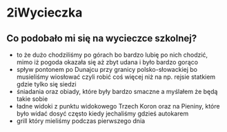 # 2iWycieczka

## Co podobało mi się na wycieczce szkolnej?
- to że dużo chodziliśmy po górach bo bardzo lubię po nich chodzić, mimo iż pogoda okazała się aż zbyt udana i było bardzo gorąco
- spływ pontonem po Dunajcu przy granicy polsko-słowackiej bo musieliśmy wiosłować czyli robić coś więcej niż na np. rejsie statkiem gdzie tylko się siedzi
- śniadania oraz obiady, które były bardzo smaczne a myślałem że będą takie sobie
- ładne widoki z punktu widokowego Trzech Koron oraz na Pieniny, które było widać dosyć często kiedy jechaliśmy gdzieś autokarem
- grill który mieliśmy podczas pierwszego dnia
